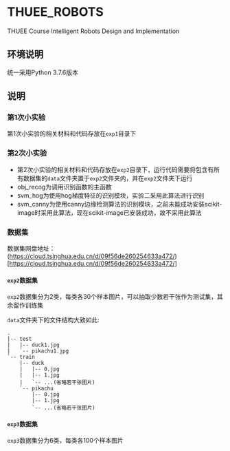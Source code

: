 # THUEE_ROBOTS

THUEE Course Intelligent Robots Design and Implementation

## 环境说明

统一采用Python 3.7.6版本

## 说明

### 第1次小实验

第1次小实验的相关材料和代码存放在`exp1`目录下

### 第2次小实验

- 第2次小实验的相关材料和代码存放在`exp2`目录下，运行代码需要将包含有所有数据集的`data`文件夹置于`exp2`文件夹内，并在`exp2`文件夹下运行
- obj_recog为调用识别函数的主函数
- svm_hog为使用hog梯度特征的识别模块，实验二采用此算法进行识别
- svm_canny为使用canny边缘检测算法的识别模块，之前未能成功安装scikit-image时采用此算法，现在scikit-image已安装成功，故不采用此算法

### 数据集

数据集网盘地址：(https://cloud.tsinghua.edu.cn/d/09f56de260254633a472/)[https://cloud.tsinghua.edu.cn/d/09f56de260254633a472/]

#### `exp2`数据集

`exp2`数据集分为2类，每类各30个样本图片，可以抽取少数若干张作为测试集，其余留作训练集

`data`文件夹下的文件结构大致如此:

```test
.
|-- test
|   |-- duck1.jpg
|   `-- pikachu1.jpg
`-- train
    |-- duck
    |   |-- 0.jpg
    |   |-- 1.jpg
    |   `-- ...(省略若干张图片)
    `-- pikachu
        |-- 0.jpg
        |-- 1.jpg
        `-- ...(省略若干张图片)

```

#### `exp3`数据集

`exp3`数据集分为6类，每类各100个样本图片
